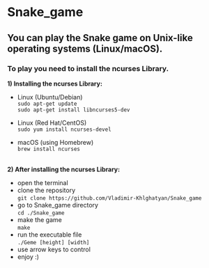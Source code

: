 # Snake_game

<h2>You can play the Snake game on Unix-like operating systems (Linux/macOS).</h2>
<h3>To play you need to install the ncurses Library.</h3>

**1) Installing the ncurses Library:**<br>
  
  - Linux (Ubuntu/Debian)<br>
    `sudo apt-get update`<br>
    `sudo apt-get install libncurses5-dev`

  - Linux (Red Hat/CentOS)<br>
    `sudo yum install ncurses-devel`


  - macOS (using Homebrew)<br>
    `brew install ncurses`<br><br>

**2) After installing the ncurses Library:**<br>
  - open the terminal <br>
  - clone the repository <br>
    `git clone https://github.com/Vladimir-Khlghatyan/Snake_game` <br>
  - go to Snake_game directory <br>
    `cd ./Snake_game` <br>
  - make the game <br>
    `make`<br>
  - run the executable file <br>
    `./Geme [height] [width]` <br>
  - use arrow keys to control <br>
  - enjoy :)

